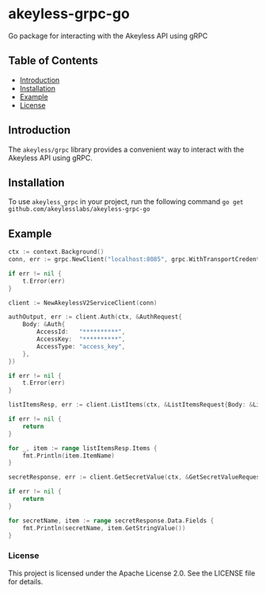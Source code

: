 # akeyless-grpc-go

Go package for interacting with the Akeyless API using gRPC

## Table of Contents

- [Introduction](#introduction)
- [Installation](#installation)
- [Example](#example)
- [License](#license)

## Introduction

The `akeyless/grpc` library provides a convenient way to interact with the Akeyless API using gRPC.

## Installation

To use `akeyless_grpc` in your project, run the following command `go get github.com/akeylesslabs/akeyless-grpc-go`


## Example

```go
ctx := context.Background()
conn, err := grpc.NewClient("localhost:8085", grpc.WithTransportCredentials(insecure.NewCredentials()))

if err != nil {
    t.Error(err)
}

client := NewAkeylessV2ServiceClient(conn)

authOutput, err := client.Auth(ctx, &AuthRequest{
    Body: &Auth{
        AccessId:   "**********",
        AccessKey:  "**********",
        AccessType: "access_key",
    },
})

if err != nil {
    t.Error(err)
}

listItemsResp, err := client.ListItems(ctx, &ListItemsRequest{Body: &ListItems{Token: authOutput.Token}})

if err != nil {
    return
}

for _, item := range listItemsResp.Items {
    fmt.Println(item.ItemName)
}

secretResponse, err := client.GetSecretValue(ctx, &GetSecretValueRequest{Body: &GetSecretValue{Token: authOutput.Token, Names: []string{"/MyFirstSecret"}}})

if err != nil {
    return
}

for secretName, item := range secretResponse.Data.Fields {
    fmt.Println(secretName, item.GetStringValue())
}
```

### License

This project is licensed under the Apache License 2.0. See the LICENSE file for details.
